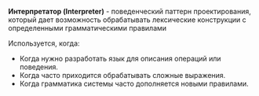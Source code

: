 **Интерпретатор (Interpreter)** - поведенческий паттерн проектирования, который дает возможность обрабатывать лексические
конструкции с определенными грамматическими правилами

Используется, когда:
+ Когда нужно разработать язык для описания операций или поведения.
+ Когда часто приходится обрабатывать сложные выражения.
+ Когда грамматика системы часто дополняется новыми правилами.